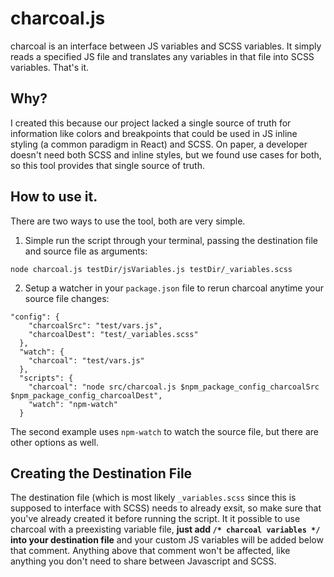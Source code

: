 # charcoal.js
charcoal is an interface between JS variables and SCSS variables. It simply reads a specified JS file and translates any variables in that file into SCSS variables. That's it.

## Why?
I created this because our project lacked a single source of truth for information like colors and breakpoints that could be used in JS inline styling (a common paradigm in React) and SCSS. On paper, a developer doesn't need both SCSS and inline styles, but we found use cases for both, so this tool provides that single source of truth.

## How to use it.
There are two ways to use the tool, both are very simple.

1. Simple run the script through your terminal, passing the destination file and source file as arguments: 

`node charcoal.js testDir/jsVariables.js testDir/_variables.scss`

2. Setup a watcher in your `package.json` file to rerun charcoal anytime your source file changes:
```
"config": {
    "charcoalSrc": "test/vars.js",
    "charcoalDest": "test/_variables.scss"
  },
  "watch": {
    "charcoal": "test/vars.js"
  },
  "scripts": {
    "charcoal": "node src/charcoal.js $npm_package_config_charcoalSrc $npm_package_config_charcoalDest",
    "watch": "npm-watch"
  }
```

The second example uses `npm-watch` to watch the source file, but there are other options as well.

## Creating the Destination File
The destination file (which is most likely `_variables.scss` since this is supposed to interface with SCSS) needs to already exsit, so make sure that you've already created it before running the script. It it possible to use charcoal with a preexisting variable file, **just add `/* charcoal variables */` into your destination file** and your custom JS variables will be added below that comment. Anything above that comment won't be affected, like anything you don't need to share between Javascript and SCSS.
